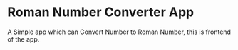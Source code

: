 # Roman Number Converter App

A Simple app which can Convert Number to Roman Number, this is frontend of the app.